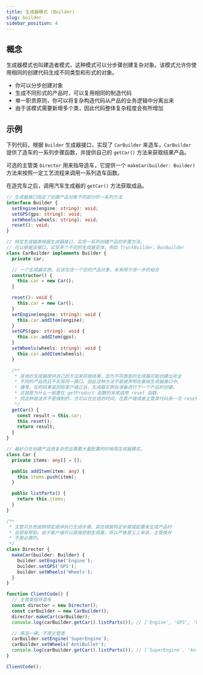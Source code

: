 ```yaml
---
title: 生成器模式 (Builder)
slug: builder
sidebar_position: 4
---
```


## 概念

生成器模式也叫建造者模式，这种模式可以分步骤创建复杂对象。该模式允许你使用相同的创建代码生成不同类型和形式的对象。

- 你可以分步创建对象
- 生成不同形式的产品时，可以复用相同的制造代码
- 单一职责原则，你可以将复杂构造代码从产品的业务逻辑中分离出来
- 由于该模式需要新增多个类，因此代码整体复杂程度会有所增加

## 示例

下列代码，根据 `Builder` 生成器接口，实现了 `CarBuilder` 来造车，`CarBuilder` 提供了造车的一系列步骤函数，并提供自己的 `getCar()` 方法来获取结果产品。

可选的主管类 `Director` 用来指导造车，它提供一个 `makeCar(builder: Builder)` 方法来按照一定工艺流程来调用一系列造车函数。

在造完车之后，调用汽车生成器的 `getCar()` 方法获取成品。

```ts
// 生成器接口指定了创建产品对象不同部分的一系列方法
interface Builder {
  setEngine(engine: string): void;
  setGPS(gps: string): void;
  setWheels(wheels: string): void;
  reset(): void;
}

// 特定生成器类根据生成器接口，实现一系列创建产品的步骤方法。
// 可以根据该接口，实现多个不同的生成器变体，例如 TruckBuilder、BusBuilder
class CarBuilder implements Builder {
  private car;

  // 一个生成器实例，应该包含一个空的产品对象，未来用于进一步的组合
  constructor() {
    this.car = new Car();
  }

  reset(): void {
    this.car = new Car();
  }
  setEngine(engine: string): void {
    this.car.addItem(engine);
  }
  setGPS(gps: string): void {
    this.car.addItem(gps);
  }
  setWheels(wheels: string): void {
    this.car.addItem(wheels);
  }

  /**
   * 具体的生成器提供自己的方法来获取结果，因为不同类型的生成器可能创建出完全
   * 不同的产品而且不实现同一接口，因此这种方法不能被声明在基础生成器接口中。
   * 通常，在把结果返回给客户端之后，生成器实例会准备进行下一个产品的创建。
   * 这就是为什么一般要在 getProduct 函数的末尾调用 reset 函数。
   * 但这种做法并不是强制的，也可以在合适的时间，在客户端或者主管类代码来一次 reset 调用。
   */
  getCar() {
    const result = this.car;
    this.reset();
    return result;
  }
}

// 最好只在创建产品很复杂而且需要大量配置的时候用生成器模式。
class Car {
  private items: any[] = [];

  public addItem(item: any) {
    this.items.push(item);
  }

  public listParts() {
    return this.items;
  }
}

/**
 * 主管只负责按照特定顺序执行生成步骤。其在根据特定步骤或配置来生成产品时
 * 会很有帮助。由于客户端可以直接控制生成器，所以严格意义上来说，主管类并
 * 不是必需的。
 */
class Director {
  makeCar(builder: Builder) {
    builder.setEngine('Engine');
    builder.setGPS('GPS');
    builder.setWheels('Wheels');
  }
}

function ClientCode() {
  // 主管类指导造车
  const director = new Director();
  const carBuilder = new CarBuilder();
  director.makeCar(carBuilder);
  console.log(carBuilder.getCar().listParts()); // ['Engine', 'GPS', 'Wheels']

  // 再造一辆，不用主管类
  carBuilder.setEngine('SuperEngine');
  carBuilder.setWheels('AntiBullet');
  console.log(carBuilder.getCar().listParts()); // ['SuperEngine', 'AntiBullet']
}

ClientCode();
```